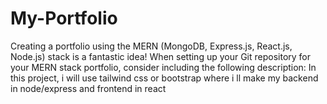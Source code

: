 # My-Portfolio
Creating a portfolio using the MERN (MongoDB, Express.js, React.js, Node.js) stack is a fantastic idea! When setting up your Git repository for your MERN stack portfolio, consider including the following description:
In this project, i will use tailwind css or bootstrap where i ll make my backend in node/express and frontend in react